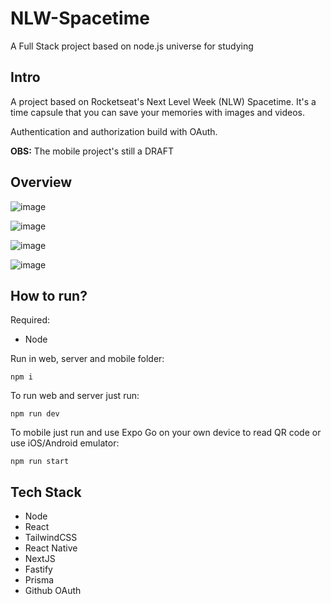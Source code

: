 # NLW-Spacetime
A Full Stack project based on node.js universe for studying
## Intro
A project based on Rocketseat's Next Level Week (NLW) Spacetime. It's a time capsule that you can save your memories with images and videos.

Authentication and authorization build with OAuth.

**OBS:** The mobile project's still a DRAFT
## Overview

![image](https://github.com/Lucas-Mol/NLW-Spacetime/assets/93149981/51ff65c9-8149-495b-b0ed-f3ba987ed229)

![image](https://github.com/Lucas-Mol/NLW-Spacetime/assets/93149981/83eac897-a554-4276-83dd-220882aaf2f7)

![image](https://github.com/Lucas-Mol/NLW-Spacetime/assets/93149981/b1127fc9-5bc0-4031-a8e4-1d17f007ae15)

![image](https://github.com/Lucas-Mol/NLW-Spacetime/assets/93149981/6ce39b79-88c1-4651-9985-5787606e87a2)

## How to run?

Required:
- Node

Run in web, server and mobile folder: 
```
npm i
```
To run web and server just run:
```
npm run dev
```
To mobile just run and use Expo Go on your own device to read QR code or use iOS/Android emulator:
```
npm run start
```

## Tech Stack
- Node
- React
- TailwindCSS
- React Native
- NextJS
- Fastify
- Prisma
- Github OAuth

